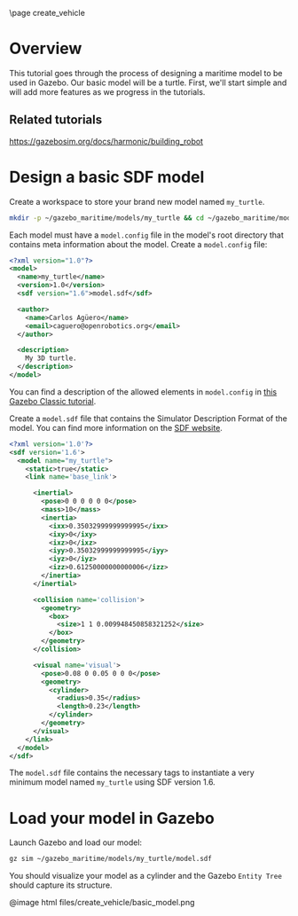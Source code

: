 \page create_vehicle

# Overview

This tutorial goes through the process of designing a maritime model to be used
in Gazebo. Our basic model will be a turtle. First, we'll start simple and will
add more features as we progress in the tutorials.

## Related tutorials

https://gazebosim.org/docs/harmonic/building_robot

# Design a basic SDF model

Create a workspace to store your brand new model named `my_turtle`.

```bash
mkdir -p ~/gazebo_maritime/models/my_turtle && cd ~/gazebo_maritime/models/my_turtle
```

Each model must have a `model.config` file in the model's root directory that
contains meta information about the model. Create a `model.config` file:

```xml
<?xml version="1.0"?>
<model>
  <name>my_turtle</name>
  <version>1.0</version>
  <sdf version="1.6">model.sdf</sdf>

  <author>
    <name>Carlos Agüero</name>
    <email>caguero@openrobotics.org</email>
  </author>

  <description>
    My 3D turtle.
  </description>
</model>
```

You can find a description of the allowed elements in `model.config` in
[this Gazebo Classic tutorial](https://classic.gazebosim.org/tutorials?tut=model_structure&cat=build_robot).

Create a `model.sdf` file that contains the Simulator Description Format of the
model. You can find more information on the [SDF website](http://sdformat.org/).

```xml
<?xml version='1.0'?>
<sdf version='1.6'>
  <model name="my_turtle">
    <static>true</static>
    <link name='base_link'>

      <inertial>
        <pose>0 0 0 0 0 0</pose>
        <mass>10</mass>
        <inertia>
          <ixx>0.35032999999999995</ixx>
          <ixy>0</ixy>
          <ixz>0</ixz>
          <iyy>0.35032999999999995</iyy>
          <iyz>0</iyz>
          <izz>0.61250000000000006</izz>
        </inertia>
      </inertial>

      <collision name='collision'>
        <geometry>
          <box>
            <size>1 1 0.009948450858321252</size>
          </box>
        </geometry>
      </collision>

      <visual name='visual'>
        <pose>0.08 0 0.05 0 0 0</pose>
        <geometry>
          <cylinder>
            <radius>0.35</radius>
            <length>0.23</length>
          </cylinder>
        </geometry>
      </visual>
    </link>
  </model>
</sdf>
```

The `model.sdf` file contains the necessary tags to instantiate a very minimum
model named `my_turtle` using SDF version 1.6.

# Load your model in Gazebo

Launch Gazebo and load our model:

```bash
gz sim ~/gazebo_maritime/models/my_turtle/model.sdf
```

You should visualize your model as a cylinder and the Gazebo `Entity Tree`
should capture its structure.

@image html files/create_vehicle/basic_model.png
